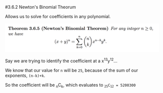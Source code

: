 #3.6.2 Newton's Binomial Theorum

Allows us to solve for coefficients in any polynomial.

![](newton.png)

Say we are trying to identify the coefficient at a x<sup>13</sup>y<sup>12</sup>...

We know that our value for `n` will be `25`, because of the sum of our exponents, `(n-k)+k`.

So the coefficient will be <sub>n</sub>C<sub>k</sub>, which evaluates to <code><sub>25</sub>C<sub>12</sub> = 5200300 </code>

